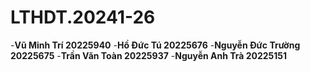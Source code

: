 # LTHDT.20241-26
-**Vũ Minh Trí 20225940**
-**Hồ Đức Tú 20225676**
-**Nguyễn Đức Trường 20225675**
-**Trần Văn Toàn 20225937**
-**Nguyễn Anh Trà 20225151**
